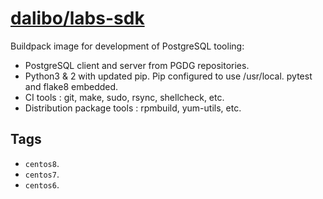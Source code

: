# [dalibo/labs-sdk](https://hub.docker.com/r/dalibo/labs-sdk)

Buildpack image for development of PostgreSQL tooling:

- PostgreSQL client and server from PGDG repositories.
- Python3 & 2 with updated pip. Pip configured to use /usr/local. pytest and
  flake8 embedded.
- CI tools : git, make, sudo, rsync, shellcheck, etc.
- Distribution package tools : rpmbuild, yum-utils, etc.


## Tags

- `centos8`.
- `centos7`.
- `centos6`.
